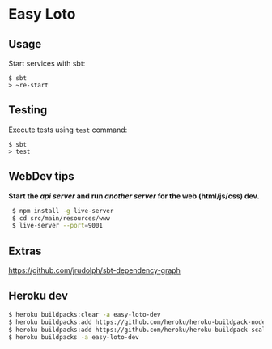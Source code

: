 # Easy Loto

## Usage

Start services with sbt:

```
$ sbt
> ~re-start
```

## Testing

Execute tests using `test` command:

```
$ sbt
> test
```

## WebDev tips
 
**Start the _api server_ and run _another server_ for the web (html/js/css) dev.**
  
```bash
 $ npm install -g live-server
 $ cd src/main/resources/www
 $ live-server --port=9001
```

## Extras

https://github.com/jrudolph/sbt-dependency-graph

## Heroku dev

```bash
$ heroku buildpacks:clear -a easy-loto-dev
$ heroku buildpacks:add https://github.com/heroku/heroku-buildpack-nodejs.git -a easy-loto-dev
$ heroku buildpacks:add https://github.com/heroku/heroku-buildpack-scala.git -a easy-loto-dev
$ heroku buildpacks -a easy-loto-dev
```
